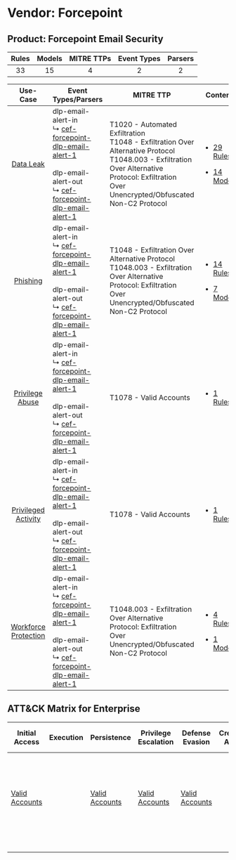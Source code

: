 Vendor: Forcepoint
==================
Product: Forcepoint Email Security
----------------------------------
| Rules | Models | MITRE TTPs | Event Types | Parsers |
|:-----:|:------:|:----------:|:-----------:|:-------:|
|  33   |   15   |     4      |      2      |    2    |

|                               Use-Case                               | Event Types/Parsers                                                                                                                                                                                                                                         | MITRE TTP                                                                                                                                                                                            | Content                                                                                                                              |
|:--------------------------------------------------------------------:| ----------------------------------------------------------------------------------------------------------------------------------------------------------------------------------------------------------------------------------------------------------- | ---------------------------------------------------------------------------------------------------------------------------------------------------------------------------------------------------- | ------------------------------------------------------------------------------------------------------------------------------------ |
|            [Data Leak](../../../UseCases/uc_data_leak.md)            |  dlp-email-alert-in<br> ↳ [cef-forcepoint-dlp-email-alert-1](Parsers/parserContent_cef-forcepoint-dlp-email-alert-1.md)<br><br> dlp-email-alert-out<br> ↳ [cef-forcepoint-dlp-email-alert-1](Parsers/parserContent_cef-forcepoint-dlp-email-alert-1.md)<br> | T1020 - Automated Exfiltration<br>T1048 - Exfiltration Over Alternative Protocol<br>T1048.003 - Exfiltration Over Alternative Protocol: Exfiltration Over Unencrypted/Obfuscated Non-C2 Protocol<br> | [<ul><li>29 Rules</li></ul><ul><li>14 Models</li></ul>](Rules_Models/r_m_forcepoint_forcepoint_email_security_Data_Leak.md)          |
|             [Phishing](../../../UseCases/uc_phishing.md)             |  dlp-email-alert-in<br> ↳ [cef-forcepoint-dlp-email-alert-1](Parsers/parserContent_cef-forcepoint-dlp-email-alert-1.md)<br><br> dlp-email-alert-out<br> ↳ [cef-forcepoint-dlp-email-alert-1](Parsers/parserContent_cef-forcepoint-dlp-email-alert-1.md)<br> | T1048 - Exfiltration Over Alternative Protocol<br>T1048.003 - Exfiltration Over Alternative Protocol: Exfiltration Over Unencrypted/Obfuscated Non-C2 Protocol<br>                                   | [<ul><li>14 Rules</li></ul><ul><li>7 Models</li></ul>](Rules_Models/r_m_forcepoint_forcepoint_email_security_Phishing.md)            |
|      [Privilege Abuse](../../../UseCases/uc_privilege_abuse.md)      |  dlp-email-alert-in<br> ↳ [cef-forcepoint-dlp-email-alert-1](Parsers/parserContent_cef-forcepoint-dlp-email-alert-1.md)<br><br> dlp-email-alert-out<br> ↳ [cef-forcepoint-dlp-email-alert-1](Parsers/parserContent_cef-forcepoint-dlp-email-alert-1.md)<br> | T1078 - Valid Accounts<br>                                                                                                                                                                           | [<ul><li>1 Rules</li></ul>](Rules_Models/r_m_forcepoint_forcepoint_email_security_Privilege_Abuse.md)                                |
|  [Privileged Activity](../../../UseCases/uc_privileged_activity.md)  |  dlp-email-alert-in<br> ↳ [cef-forcepoint-dlp-email-alert-1](Parsers/parserContent_cef-forcepoint-dlp-email-alert-1.md)<br><br> dlp-email-alert-out<br> ↳ [cef-forcepoint-dlp-email-alert-1](Parsers/parserContent_cef-forcepoint-dlp-email-alert-1.md)<br> | T1078 - Valid Accounts<br>                                                                                                                                                                           | [<ul><li>1 Rules</li></ul>](Rules_Models/r_m_forcepoint_forcepoint_email_security_Privileged_Activity.md)                            |
| [Workforce Protection](../../../UseCases/uc_workforce_protection.md) |  dlp-email-alert-in<br> ↳ [cef-forcepoint-dlp-email-alert-1](Parsers/parserContent_cef-forcepoint-dlp-email-alert-1.md)<br><br> dlp-email-alert-out<br> ↳ [cef-forcepoint-dlp-email-alert-1](Parsers/parserContent_cef-forcepoint-dlp-email-alert-1.md)<br> | T1048.003 - Exfiltration Over Alternative Protocol: Exfiltration Over Unencrypted/Obfuscated Non-C2 Protocol<br>                                                                                     | [<ul><li>4 Rules</li></ul><ul><li>1 Models</li></ul>](Rules_Models/r_m_forcepoint_forcepoint_email_security_Workforce_Protection.md) |

ATT&CK Matrix for Enterprise
----------------------------
| Initial Access                                                      | Execution | Persistence                                                         | Privilege Escalation                                                | Defense Evasion                                                     | Credential Access | Discovery | Lateral Movement | Collection | Command and Control | Exfiltration                                                                                                                                                                                                                                                                                                                    | Impact |
| ------------------------------------------------------------------- | --------- | ------------------------------------------------------------------- | ------------------------------------------------------------------- | ------------------------------------------------------------------- | ----------------- | --------- | ---------------- | ---------- | ------------------- | ------------------------------------------------------------------------------------------------------------------------------------------------------------------------------------------------------------------------------------------------------------------------------------------------------------------------------- | ------ |
| [Valid Accounts](https://attack.mitre.org/techniques/T1078)<br><br> |           | [Valid Accounts](https://attack.mitre.org/techniques/T1078)<br><br> | [Valid Accounts](https://attack.mitre.org/techniques/T1078)<br><br> | [Valid Accounts](https://attack.mitre.org/techniques/T1078)<br><br> |                   |           |                  |            |                     | [Exfiltration Over Alternative Protocol](https://attack.mitre.org/techniques/T1048)<br><br>[Exfiltration Over Alternative Protocol: Exfiltration Over Unencrypted/Obfuscated Non-C2 Protocol](https://attack.mitre.org/techniques/T1048/003)<br><br>[Automated Exfiltration](https://attack.mitre.org/techniques/T1020)<br><br> |        |